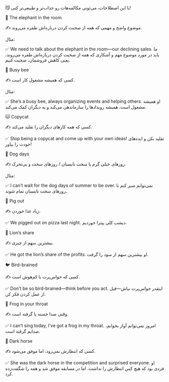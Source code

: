 😼 با این اصطلاحات، می‌تونی مکالمه‌هات رو جذاب‌تر و طبیعی‌تر کنی!

🐘 The elephant in the room

✍️ موضوع واضح و مهمی که همه از صحبت کردن درباره‌اش طفره می‌روند.

مثال:

✅  We need to talk about the elephant in the room—our declining sales.
ما باید در مورد موضوع مهم و آشکاری که همه از صحبت کردن درباره‌اش طفره می‌روند، یعنی کاهش فروشمان، صحبت کنیم.


🐝 Busy bee

✍️ کسی که همیشه مشغول کار است.

مثال:

✅ She’s a busy bee, always organizing events and helping others.
او همیشه مشغول است، همیشه رویدادها را سازماندهی می‌کند و به دیگران کمک می‌کند.

🐱 Copycat

✍️ کسی که همه کارهای دیگران را تقلید می‌کند.

✅ Stop being a copycat and come up with your own ideas!
تقلید نکن و ایده‌های خودت را بیاور!

🐶 Dog days

✍️ روزهای خیلی گرم یا سخت تابستان / روزهای سخت و بی‌تحرک.

مثال:

✅ I can’t wait for the dog days of summer to be over.
نمی‌توانم صبر کنم تا روزهای سخت تابستان تمام شوند.

🐷 Pig out

✍️ زیاد غذا خوردن.

✅  We pigged out on pizza last night.
دیشب کلی پیتزا خوردیم.

🦁 Lion’s share

✍️ بیشترین سهم از چیزی.

✅ He got the lion’s share of the profits.
او بیشترین سهم از سود را گرفت.

🐦 Bird-brained

✍️ کسی که حواس‌پرت یا کم‌هوش است.

✅ Don’t be so bird-brained—think before you act.
اینقدر حواس‌پرت نباش—قبل از عمل کردن فکر کن.

🐸 Frog in your throat

✍️ وقتی صدا خسته یا گرفته است.

✅ I can’t sing today, I’ve got a frog in my throat.
امروز نمی‌توانم آواز بخوانم، صدایم گرفته است.

🐴 Dark horse

✍️ کسی که انتظارش نمی‌رود، اما موفق می‌شود.

✅ She was the dark horse in the competition and surprised everyone.
او فردی بود که هیچ کس انتظارش را نداشت، اما در مسابقه موفق شد و همه را شگفت‌زده کرد.